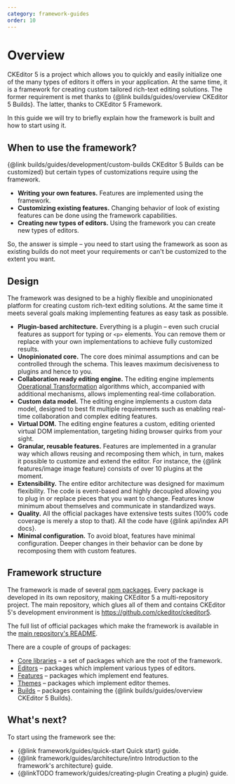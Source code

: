 ```yaml
---
category: framework-guides
order: 10
---
```


# Overview

CKEditor 5 is a project which allows you to quickly and easily initialize one of the many types of editors it offers in your application. At the same time, it is a framework for creating custom tailored rich-text editing solutions. The former requirement is met thanks to {@link builds/guides/overview CKEditor 5 Builds}. The latter, thanks to CKEditor 5 Framework.

In this guide we will try to briefly explain how the framework is built and how to start using it.

## When to use the framework?

{@link builds/guides/development/custom-builds CKEditor 5 Builds can be customized} but certain types of customizations require using the framework.

* **Writing your own features.** Features are implemented using the framework.
* **Customizing existing features.** Changing behavior of look of existing features can be done using the framework capabilities.
* **Creating new types of editors.** Using the framework you can create new types of editors.

So, the answer is simple – you need to start using the framework as soon as existing builds do not meet your requirements or can't be customized to the extent you want.

## Design

The framework was designed to be a highly flexible and unopinionated platform for creating custom rich-text editing solutions. At the same time it meets several goals making implementing features as easy task as possible.

* **Plugin-based architecture.** Everything is a plugin – even such crucial features as support for typing or `<p>` elements. You can remove them or replace with your own implementations to achieve fully customized results.
* **Unopinionated core.** The core does minimal assumptions and can be controlled through the schema. This leaves maximum decisiveness to plugins and hence to you.
* **Collaboration ready editing engine.** The editing engine implements [Operational Transformation](https://en.wikipedia.org/wiki/Operational_transformation) algorithms which, accompanied with additional mechanisms, allows implementing real-time collaboration.
* **Custom data model.** The editing engine implements a custom data model, designed to best fit multiple requirements such as enabling real-time collaboration and complex editing features.
* **Virtual DOM.** The editing engine features a custom, editing oriented virtual DOM implementation, targeting hiding browser quirks from your sight.
* **Granular, reusable features.** Features are implemented in a granular way which allows reusing and recomposing them which, in turn, makes it possible to customize and extend the editor. For instance, the {@link features/image image feature} consists of over 10 plugins at the moment.
* **Extensibility.** The entire editor architecture was designed for maximum flexibility. The code is event-based and highly decoupled allowing you to plug in or replace pieces that you want to change. Features know minimum about themselves and communicate in standardized ways.
* **Quality.** All the official packages have extensive tests suites (100% code coverage is merely a stop to that). All the code have {@link api/index API docs}.
* **Minimal configuration.** To avoid bloat, features have minimal configuration. Deeper changes in their behavior can be done by recomposing them with custom features.

## Framework structure

The framework is made of several [npm packages](https://npmjs.com). Every package is developed in its own repository, making CKEditor 5 a multi-repository project. The main repository, which glues all of them and contains CKEditor 5's development environment is https://github.com/ckeditor/ckeditor5.

The full list of official packages which make the framework is available in the [main repository's README](https://github.com/ckeditor/ckeditor5#packages).

There are a couple of groups of packages:

* [Core libraries](https://github.com/ckeditor/ckeditor5#core-libraries) – a set of packages which are the root of the framework.
* [Editors](https://github.com/ckeditor/ckeditor5#editors) – packages which implement various types of editors.
* [Features](https://github.com/ckeditor/ckeditor5#features) – packages which implement end features.
* [Themes](https://github.com/ckeditor/ckeditor5#themes) – packages which implement editor themes.
* [Builds](https://github.com/ckeditor/ckeditor5#builds) – packages containing the {@link builds/guides/overview CKEditor 5 Builds}.

## What's next?

To start using the framework see the:

* {@link framework/guides/quick-start Quick start} guide.
* {@link framework/guides/architecture/intro Introduction to the framework's architecture} guide.
* {@linkTODO framework/guides/creating-plugin Creating a plugin} guide.
